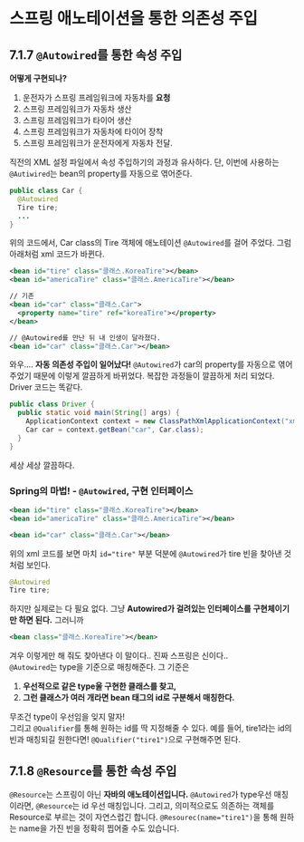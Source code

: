 # 스프링 애노테이션을 통한 의존성 주입
## 7.1.7 `@Autowired`를 통한 속성 주입
**어떻게 구현되나?**
1. 운전자가 스프링 프레임워크에 자동차를 **요청**
2. 스프링 프레임워크가 자동차 생산
3. 스프링 프레임워크가 타이어 생산
4. 스프링 프레임워크가 자동차에 타이어 장착
5. 스프링 프레임워크가 운전자에게 자동차 전달.

직전의 XML 설정 파일에서 속성 주입하기의 과정과 유사하다. 단, 이번에 사용하는 `@Autiwired`는 bean의 property를 자동으로 엮어준다. 
```java
public class Car {
  @Autowired
  Tire tire;
  ... 
}
```
위의 코드에서, Car class의 Tire 객체에 애노테이션 `@Autowired`를 걸어 주었다. 그럼 아래처럼 xml 코드가 바뀐다.

```xml
<bean id="tire" class="클래스.KoreaTire"></bean>
<bean id="americaTire" class="클래스.AmericaTire"></bean>

// 기존
<bean id="car" class="클래스.Car">
  <property name="tire" ref="koreaTire"></property>
</bean>

// @Autowired를 만난 뒤 내 인생이 달라졌다.
<bean id="car" class="클래스.Car"></bean>
```
와우.... **자동 의존성 주입이 일어났다!** `@Autowired`가 car의 property를 자동으로 엮어 주었기 때문에 이렇게 깔끔하게 바뀌었다. 복잡한 과정들이 깔끔하게 처리 되었다. Driver 코드는 똑같다.

```java
public class Driver {
  public static void main(String[] args) {
    ApplicationContext context = new ClassPathXmlApplicationContext("xml 파일.xml");
    Car car = context.getBean("car", Car.class);
  }
}
```
세상 세상 깔끔하다. 

### Spring의 마법! - `@Autowired`, 구현 인터페이스
```xml
<bean id="tire" class="클래스.KoreaTire"></bean>
<bean id="americaTire" class="클래스.AmericaTire"></bean>

<bean id="car" class="클래스.Car"></bean>
```
위의 xml 코드를 보면 마치 `id="tire"` 부분 덕분에 `@Autowired`가 tire 빈을 찾아낸 것처럼 보인다.
```java
@Autowired
Tire tire;
```
하지만 실제로는 다 필요 없다. 그냥 **Autowired가 걸려있는 인터페이스를 구현체이기만 하면 된다.** 그러니까
```xml
<bean class="클래스.KoreaTire"></bean>
```
겨우 이렇게만 해 줘도 찾아낸다 이 말이다.. 진짜 스프링은 신이다.. <br> `@Autowired`는 type을 기준으로 매칭해준다. 그 기준은
1. **우선적으로 같은 type울 구현한 클래스를 찾고,** 
2. **그런 클래스가 여러 개라면 bean 태그의 id로 구분해서 매칭한다.**

무조건 type이 우선임을 잊지 말자! <br>
그리고 `@Qualifier`를 통해 원하는 id를 딱 지정해줄 수 있다. 예를 들어, tire1라는 id의 빈과 매칭되길 원한다면! `@Qualifier("tire1")`으로 구현해주면 된다.

## 7.1.8 `@Resource`를 통한 속성 주입
`@Resource`는 스프링이 아닌 **자바의 애노테이션입니다.** `@Autowired`가 type우선 매칭이라면, `@Resource`는 id 우선 매칭입니다. 그리고, 의미적으로도 의존하는 객체를 Resource로 부르는 것이 자연스럽긴 합니다. `@Resourec(name="tire1")`을 통해 원하는 name을 가진 빈을 정확히 찝어줄 수도 있습니다.